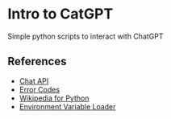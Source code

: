 # Intro to CatGPT

Simple python scripts to interact with ChatGPT

## References
- [Chat API](https://platform.openai.com/docs/api-reference/chat)
- [Error Codes](https://platform.openai.com/docs/guides/error-codes/python-library-error-types)
- [Wikipedia for Python](https://pypi.org/project/wikipedia/)
- [Environment Variable Loader](https://pypi.org/project/python-dotenv/)
